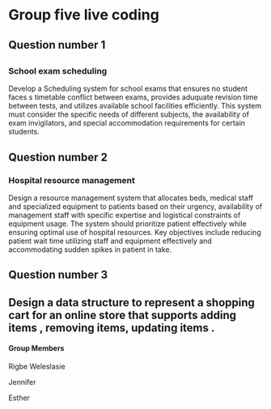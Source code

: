 <h1>Group five live coding</h1>

<h2>Question number 1<h2>
<h3>School exam scheduling</h3>
Develop a Scheduling system for school exams that ensures no student faces s timetable conflict between exams, provides aduquate revision time between tests, and utilizes available school 
facilities efficiently. This system must consider the specific needs of different subjects, the availability of exam invigilators, and special accommodation requirements for certain students.

<h2>Question number 2</h2>
<h3>Hospital resource management</h3>
Design a resource management system that allocates beds, medical staff and specialized equipment to patients based on their urgency, availability of management staff with specific expertise and logistical constraints of equipment usage. The system should prioritize patient effectively while ensuring optimal use of hospital resources. Key objectives include reducing patient wait time utilizing staff and equipment effectively and accommodating sudden spikes in patient in take.


<h2>Question number 3<h2>
Design a data structure to represent a shopping cart for an online store that supports adding items , removing items, updating items .
<h4>Group Members</h4>
<p>Rigbe Weleslasie</p>
<p>Jennifer</p>
<p>Esther</p>
